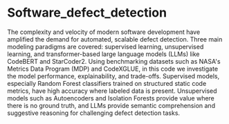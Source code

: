 # Software_defect_detection

The complexity and velocity of modern software development have amplified the demand for automated, scalable defect detection. Three main modeling paradigms are covered: supervised learning, unsupervised learning, and transformer-based large language models (LLMs) like CodeBERT and StarCoder2. Using benchmarking datasets such as NASA's Metrics Data Program (MDP) and CodeXGLUE, in this code we investigate the model performance, explainability, and trade-offs. Supervised models, especially Random Forest classifiers trained on structured static code metrics, have high accuracy where labeled data is present. Unsupervised models such as Autoencoders and Isolation Forests provide value where there is no ground truth, and LLMs provide semantic comprehension and suggestive reasoning for challenging defect detection tasks. 
